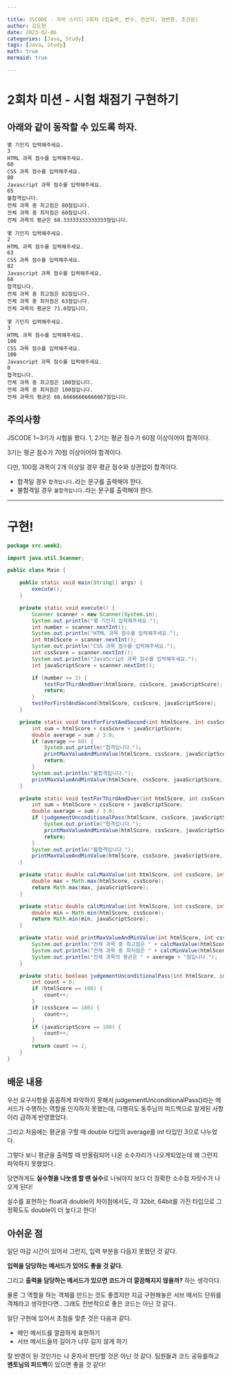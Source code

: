 ```yaml
---

title: JSCODE - 자바 스터디 2회차 (입출력, 변수, 연산자, 형변환, 조건문)
author: 김도현
date: 2023-02-06
categories: [Java, Study]
tags: [Java, Study]
math: true
mermaid: true

---
```


# 2회차 미션 - 시험 채점기 구현하기

## 아래와 같이 동작할 수 있도록 하자.

```text
몇 기인지 입력해주세요.
3
HTML 과목 점수를 입력해주세요.
60
CSS 과목 점수를 입력해주세요.
80
Javascript 과목 점수를 입력해주세요.
65
불합격입니다.
전체 과목 중 최고점은 80점입니다.
전체 과목 중 최저점은 60점입니다.
전체 과목의 평균은 68.33333333333333점입니다.
```

```text
몇 기인지 입력해주세요.
2
HTML 과목 점수를 입력해주세요.
63
CSS 과목 점수를 입력해주세요.
82
Javascript 과목 점수를 입력해주세요.
68
합격입니다.
전체 과목 중 최고점은 82점입니다.
전체 과목 중 최저점은 63점입니다.
전체 과목의 평균은 71.0점입니다.
```

```text
몇 기인지 입력해주세요.
3
HTML 과목 점수를 입력해주세요.
100
CSS 과목 점수를 입력해주세요.
100
Javascript 과목 점수를 입력해주세요.
0
합격입니다.
전체 과목 중 최고점은 100점입니다.
전체 과목 중 최저점은 100점입니다.
전체 과목의 평균은 66.66666666666667점입니다.
```

## 주의사항

JSCODE 1~3기가 시험을 봤다. 1, 2기는 평균 점수가 60점 이상이어야 합격이다.

3기는 평균 점수가 70점 이상이어야 합격이다.

다만, 100점 과목이 2개 이상일 경우 평균 점수와 상관없이 합격이다.

- 합격일 경우 `합격입니다.`라는 문구를 출력해야 한다.
- 불합격일 경우 `불합격입니다.`라는 문구를 출력해야 한다.

---

# 구현!

```java
package src.week2;

import java.util.Scanner;

public class Main {

    public static void main(String[] args) {
        execute();
    }

    private static void execute() {
        Scanner scanner = new Scanner(System.in);
        System.out.println("몇 기인지 입력해주세요.");
        int number = scanner.nextInt();
        System.out.println("HTML 과목 점수를 입력해주세요.");
        int htmlScore = scanner.nextInt();
        System.out.println("CSS 과목 점수를 입력해주세요.");
        int cssScore = scanner.nextInt();
        System.out.println("JavaScript 과목 점수를 입력해주세요.");
        int javaScriptScore = scanner.nextInt();

        if (number >= 3) {
            testForThirdAndOver(htmlScore, cssScore, javaScriptScore);
            return;
        }
        testForFirstAndSecond(htmlScore, cssScore, javaScriptScore);
    }

    private static void testForFirstAndSecond(int htmlScore, int cssScore, int javaScriptScore) {
        int sum = htmlScore + cssScore + javaScriptScore;
        double average = sum / 3.0;
        if (average >= 60) {
            System.out.println("합격입니다.");
            printMaxValueAndMinValue(htmlScore, cssScore, javaScriptScore, average);
            return;
        }
        System.out.println("불합격입니다.");
        printMaxValueAndMinValue(htmlScore, cssScore, javaScriptScore, average);
    }

    private static void testForThirdAndOver(int htmlScore, int cssScore, int javaScriptScore) {
        int sum = htmlScore + cssScore + javaScriptScore;
        double average = sum / 3.0;
        if (judgementUnconditionalPass(htmlScore, cssScore, javaScriptScore) || average >= 70) {
            System.out.println("합격입니다.");
            printMaxValueAndMinValue(htmlScore, cssScore, javaScriptScore, average);
            return;
        }
        System.out.println("불합격입니다.");
        printMaxValueAndMinValue(htmlScore, cssScore, javaScriptScore, average);
    }

    private static double calcMaxValue(int htmlScore, int cssScore, int javaScriptScore) {
        double max = Math.max(htmlScore, cssScore);
        return Math.max(max, javaScriptScore);
    }

    private static double calcMinValue(int htmlScore, int cssScore, int javaScriptScore) {
        double min = Math.min(htmlScore, cssScore);
        return Math.min(min, javaScriptScore);
    }

    private static void printMaxValueAndMinValue(int htmlScore, int cssScore, int javaScriptScore, double average) {
        System.out.println("전체 과목 중 최고점은 " + calcMaxValue(htmlScore, cssScore, javaScriptScore) + "점입니다.");
        System.out.println("전체 과목 중 최저점은 " + calcMinValue(htmlScore, cssScore, javaScriptScore) + "점입니다.");
        System.out.println("전체 과목의 평균은 " + average + "점입니다.");
    }

    private static boolean judgementUnconditionalPass(int htmlScore, int cssScore, int javaScriptScore) {
        int count = 0;
        if (htmlScore == 100) {
            count++;
        }
        if (cssScore == 100) {
            count++;
        }
        if (javaScriptScore == 100) {
            count++;
        }
        return count >= 2;
    }
}
```

## 배운 내용

우선 요구사항을 꼼꼼하게 파악하지 못해서 judgementUnconditionalPass()라는 메서드가 수행하는 역할을 인지하지 못했는데, 다행히도 동주님의 피드백으로 알게된 사항이라 급하게 반영했었다.

그리고 처음에는 평균을 구할 때 double 타입의 average를 int 타입인 3으로 나누었다.

그렇다 보니 평균을 출력할 때 반올림되어 나온 소수자리가 나오게되었는데 왜 그런지 파악하지 못했었다.

당연하게도 **실수형을 나눗셈 할 땐 실수**로 나눠야지 보다 더 정확한 소수점 자릿수가 나오게 된다!

실수를 표현하는 float과 double의 차이점에서도, 각 32bit, 64bit를 가진 타입으로 그 정확도도 double이 더 높다고 한다!

## 아쉬운 점

일단 마감 시간이 있어서 그런지, 입력 부분을 다듬지 못했던 것 같다.

**입력을 담당하는 메서드가 있어도 좋을 것 같다.**

그리고 **출력을 담당하는 메서드가 있으면 코드가 더 깔끔해지지 않을까?** 하는 생각이다.

물론 그 역할을 하는 객체를 만드는 것도 좋겠지만 지금 구현해놓은 서브 메서드 단위를 객체라고 생각한다면.. 그래도 전반적으로 좋은 코드는 아닌 것 같다..

일단 구현에 있어서 초점을 맞춘 것은 다음과 같다.

- 메인 메서드를 깔끔하게 표현하기
- 서브 메서드들의 길이가 너무 길지 않게 하기

잘 반영이 된 것인가는 나 혼자서 판단할 것은 아닌 것 같다. 팀원들과 코드 공유를하고 **멘토님의 피드백**이 있으면 좋을 것 같다!
